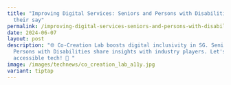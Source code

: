 ```yaml
---
title: "Improving Digital Services: Seniors and Persons with Disabilities have
  their say"
permalink: /improving-digital-services-seniors-and-persons-with-disabilities-have-their-say/
date: 2024-06-07
layout: post
description: "🌐 Co-Creation Lab boosts digital inclusivity in SG. Seniors &
  Persons with Disabilities share insights with industry players. Let's create
  accessible tech! 🤝 "
image: /images/technews/co_creation_lab_a11y.jpg
variant: tiptap
---
```

